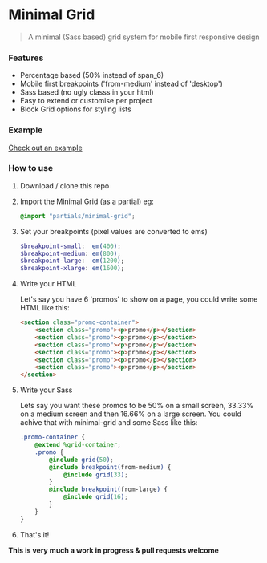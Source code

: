 # Minimal Grid
> A minimal (Sass based) grid system for mobile first responsive design

### Features
* Percentage based (50% instead of span_6)
* Mobile first breakpoints ('from-medium' instead of 'desktop')
* Sass based (no ugly classs in your html)
* Easy to extend or customise per project
* Block Grid options for styling lists

### Example
[Check out an example](http://htmlpreview.github.io/?https://github.com/AaronRutley/minimal-grid/blob/master/index.html)

### How to use
1. Download / clone this repo
2. Import the Minimal Grid (as a partial) eg:

    ```scss
    @import "partials/minimal-grid";
    ```
3. Set your breakpoints (pixel values are converted to ems)

    ```sass
    $breakpoint-small:  em(400);
    $breakpoint-medium: em(800);
    $breakpoint-large:  em(1200);
    $breakpoint-xlarge: em(1600);
    ```
4. Write your HTML

    Let's say you have 6 'promos' to show on a page, you could write some HTML like this:

    ```html
    <section class="promo-container">
        <section class="promo"><p>promo</p></section>
        <section class="promo"><p>promo</p></section>
        <section class="promo"><p>promo</p></section>
        <section class="promo"><p>promo</p></section>
        <section class="promo"><p>promo</p></section>
        <section class="promo"><p>promo</p></section>
    </section>
    ```
5. Write your Sass

    Lets say you want these promos to be 50% on a small screen, 33.33% on a medium screen and then 16.66% on a large screen. You could achive that with minimal-grid and some Sass like this:

    ``` scss
    .promo-container {
        @extend %grid-container;
        .promo {
            @include grid(50);
            @include breakpoint(from-medium) {
                @include grid(33);
            }
            @include breakpoint(from-large) {
                @include grid(16);
            }
        }
    }
    ```

6. That's it!

**This is very much a work in progress & pull requests welcome**
